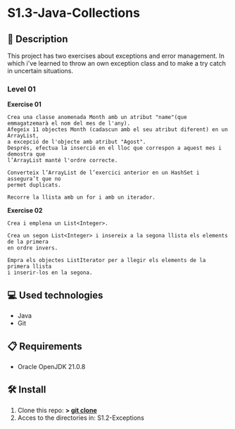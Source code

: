 # S1.3-Java-Collections

## 📄 **Description**

This project has two exercises about exceptions and error management. In which i've learned to throw an
own exception class and to make a try catch in uncertain situations.

### **Level 01**

**Exercise 01**

    Crea una classe anomenada Month amb un atribut "name"(que emmagatzemarà el nom del mes de l'any).
    Afegeix 11 objectes Month (cadascun amb el seu atribut diferent) en un ArrayList,
    a excepció de l'objecte amb atribut "Agost".
    Després, efectua la inserció en el lloc que correspon a aquest mes i demostra que
    l’ArrayList manté l'ordre correcte.
    
    Converteix l’ArrayList de l’exercici anterior en un HashSet i assegura’t que no
    permet duplicats.
    
    Recorre la llista amb un for i amb un iterador.

**Exercise 02**

    Crea i emplena un List<Integer>.
    
    Crea un segon List<Integer> i insereix a la segona llista els elements de la primera
    en ordre invers.
    
    Empra els objectes ListIterator per a llegir els elements de la primera llista
    i inserir-los en la segona.

## 💻 **Used technologies**

- Java
- Git

## 📋 **Requirements**

- Oracle OpenJDK 21.0.8

## 🛠️ **Install**

1. Clone this repo: **>  [git clone](https://github.com/mirexan/S1.2-Exceptions.git)**
2. Acces to the directories in: S1.2-Exceptions